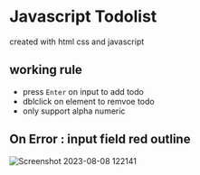 # Javascript Todolist
created with html css and javascript


## working rule
- press `Enter` on input to add todo
- dblclick on element to remvoe todo
- only support alpha numeric

## On Error : input field red outline
![Screenshot 2023-08-08 122141](https://github.com/ankanmaiti/js-todolist/assets/141055693/421241ec-8655-48b9-8f28-8cac5415a6dd)
